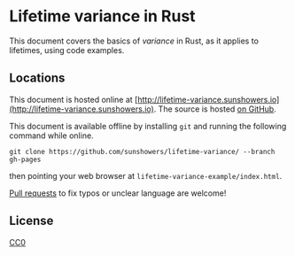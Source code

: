 # Lifetime variance in Rust

This document covers the basics of *variance* in Rust, as it applies to lifetimes, using code examples.

## Locations

This document is hosted online at [http://lifetime-variance.sunshowers.io](http://lifetime-variance.sunshowers.io). The source is hosted [on GitHub](https://github.com/sunshowers/lifetime-variance).

This document is available offline by installing `git` and running the following command while online.

```
git clone https://github.com/sunshowers/lifetime-variance/ --branch gh-pages
```

then pointing your web browser at `lifetime-variance-example/index.html`.

[Pull requests](https://github.com/sunshowers/lifetime-variance/compare) to fix typos or unclear language are welcome!

## License

[CC0](http://creativecommons.org/publicdomain/zero/1.0/)

